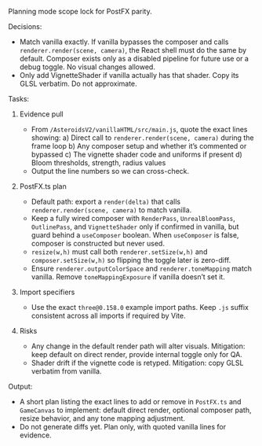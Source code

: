 Planning mode scope lock for PostFX parity.

Decisions:
- Match vanilla exactly. If vanilla bypasses the composer and calls `renderer.render(scene, camera)`, the React shell must do the same by default. Composer exists only as a disabled pipeline for future use or a debug toggle. No visual changes allowed.
- Only add VignetteShader if vanilla actually has that shader. Copy its GLSL verbatim. Do not approximate.

Tasks:
1) Evidence pull
   - From `/AsteroidsV2/vanillaHTML/src/main.js`, quote the exact lines showing:
     a) Direct call to `renderer.render(scene, camera)` during the frame loop
     b) Any composer setup and whether it’s commented or bypassed
     c) The vignette shader code and uniforms if present
     d) Bloom thresholds, strength, radius values
   - Output the line numbers so we can cross-check.

2) PostFX.ts plan
   - Default path: export a `render(delta)` that calls `renderer.render(scene, camera)` to match vanilla.
   - Keep a fully wired composer with `RenderPass`, `UnrealBloomPass`, `OutlinePass`, and `VignetteShader` only if confirmed in vanilla, but guard behind a `useComposer` boolean. When `useComposer` is false, composer is constructed but never used.
   - `resize(w,h)` must call both `renderer.setSize(w,h)` and `composer.setSize(w,h)` so flipping the toggle later is zero-diff.
   - Ensure `renderer.outputColorSpace` and `renderer.toneMapping` match vanilla. Remove `toneMappingExposure` if vanilla doesn’t set it.

3) Import specifiers
   - Use the exact `three@0.158.0` example import paths. Keep `.js` suffix consistent across all imports if required by Vite.

4) Risks
   - Any change in the default render path will alter visuals. Mitigation: keep default on direct render, provide internal toggle only for QA.
   - Shader drift if the vignette code is retyped. Mitigation: copy GLSL verbatim from vanilla.

Output:
- A short plan listing the exact lines to add or remove in `PostFX.ts` and `GameCanvas` to implement: default direct render, optional composer path, resize behavior, and any tone mapping adjustment.
- Do not generate diffs yet. Plan only, with quoted vanilla lines for evidence.